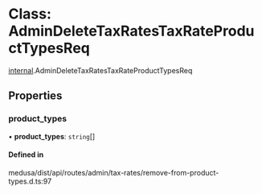 # Class: AdminDeleteTaxRatesTaxRateProductTypesReq

[internal](../modules/internal-30.md).AdminDeleteTaxRatesTaxRateProductTypesReq

## Properties

### product\_types

• **product\_types**: `string`[]

#### Defined in

medusa/dist/api/routes/admin/tax-rates/remove-from-product-types.d.ts:97
